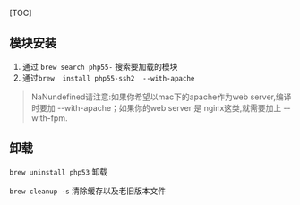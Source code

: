 [TOC]

## 模块安装
1. 通过 `brew search php55-` 搜索要加载的模块
2. 通过`brew  install php55-ssh2  --with-apache`

> NaNundefined请注意:如果你希望以mac下的apache作为web server,编译时要加 --with-apache；如果你的web server 是 nginx这类,就需要加上 --with-fpm.

## 卸载
`brew uninstall php53` 		卸载

`brew cleanup -s` 			清除缓存以及老旧版本文件